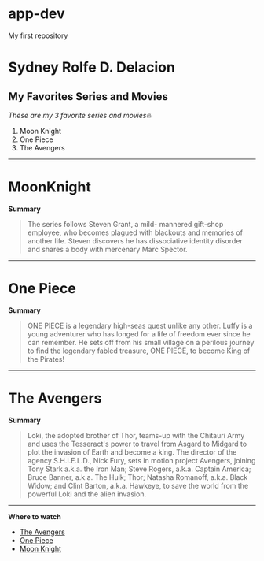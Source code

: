 # app-dev
My first repository

# Sydney Rolfe D. Delacion
## My Favorites Series and Movies
*These are my 3 favorite series and movies*🔥
1. Moon Knight
2. One Piece
3. The Avengers
---


# MoonKnight 
**Summary**
> The series follows Steven Grant, a mild- mannered gift-shop employee, who becomes plagued with blackouts and memories of another life. Steven discovers he has dissociative identity disorder and shares a body with mercenary Marc Spector.
---
# One Piece
**Summary**
> ONE PIECE is a legendary high-seas quest unlike any other. Luffy is a young adventurer who has longed for a life of freedom ever since he can remember. He sets off from his small village on a perilous journey to find the legendary fabled treasure, ONE PIECE, to become King of the Pirates!
---

# The Avengers
**Summary**
> Loki, the adopted brother of Thor, teams-up with the Chitauri Army and uses the Tesseract's power to travel from Asgard to Midgard to plot the invasion of Earth and become a king. The director of the agency S.H.I.E.L.D., Nick Fury, sets in motion project Avengers, joining Tony Stark a.k.a. the Iron Man; Steve Rogers, a.k.a. Captain America; Bruce Banner, a.k.a. The Hulk; Thor; Natasha Romanoff, a.k.a. Black Widow; and Clint Barton, a.k.a. Hawkeye, to save the world from the powerful Loki and the alien invasion.
---


**Where to watch** 
- [The Avengers](https://www.netflix.com/)
- [One Piece](https://anix.to/)
- [Moon Knight](https://www.apps.disneyplus.com/)

